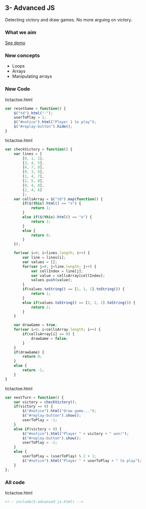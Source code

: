 <!-- include(header.md) -->
## 3- Advanced JS
Detecting victory and draw games. No more arguing on victory.

### What we aim
[See demo](3-advanced-js.html)

### New concepts
- Loops
- Arrays
- Manipulating arrays

### New Code

tictactoe.html
```js
var resetGame = function() {
    $("td").html("-");
    userToPlay = 1;
    $("#notice").html("Player 1 to play");
    $("#replay-button").hide();
}
```

tictactoe.html
```js
var checkVictory = function() {
    var lines = [
        [0, 1, 2],
        [3, 4, 5],
        [6, 7, 8],
        [0, 3, 6],
        [1, 4, 7],
        [2, 5, 8],
        [0, 4, 8],
        [2, 4, 6]
        ];
    var cellsArray = $("td").map(function() {
        if($(this).html() == "x") {
            return 1;
        }
        else if($(this).html() == "o") {
            return 2;
        }
        else {
            return 0;
        }
    });

    for(var i=0; i<lines.length; i++) {
        var line = lines[i];
        var values = [];
        for(var j=0; j<line.length; j++) {
            var cellIndex = line[j];
            var value = cellsArray[cellIndex];
            values.push(value);
        }
        if(values.toString() == [1, 1, 1].toString()) {
            return 1;
        }
        else if(values.toString() == [2, 2, 2].toString()) {
            return 2;
        }
    }

    var drawGame = true;
    for(var i=0; i<cellsArray.length; i++) {
        if(cellsArray[i] == 0) {
            drawGame = false;
        }
    }
    if(drawGame) {
        return 0;
    }
    else {
        return -1;
    }
}
```

tictactoe.html
```js
var nextTurn = function() {
    var victory = checkVictory();
    if(victory == 0) {
        $("#notice").html("Draw game...");
        $("#replay-button").show();
        userToPlay = -1;
    }
    else if(victory > 0) {
        $("#notice").html("Player " + victory + " won!");
        $("#replay-button").show();
        userToPlay = -1;
    }
    else {
        userToPlay = (userToPlay) % 2 + 1;
        $("#notice").html("Player " + userToPlay + " to play");
    }
};
```

### All code
tictactoe.html
```html
<!-- include(3-advanced-js.html) -->
```
